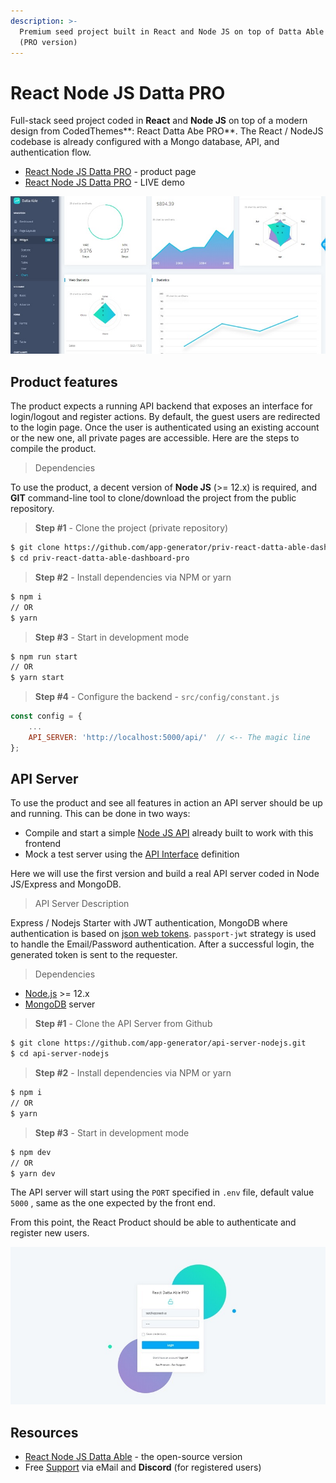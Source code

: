 ```yaml
---
description: >-
  Premium seed project built in React and Node JS on top of Datta Able Dashboard
  (PRO version)
---
```


# React Node JS Datta PRO

Full-stack seed project coded in **React** and **Node JS** on top of a modern design from CodedThemes\*\*: React Datta Abe PRO\*\*. The React / NodeJS codebase is already configured with a Mongo database, API, and authentication flow.

* [React Node JS Datta PRO](https://appseed.us/product/react-node-js-datta-able-pro) - product page
* [React Node JS Datta PRO](https://react-node-js-datta-able-pro.appseed-srv1.com/) - LIVE demo

![React Node JS - Datta Able PRO.](<../../.gitbook/assets/react-firebase-datta-able-pro-screen-xs (2) (1) (1) (1) (1) (1) (1) (1) (1).jpg>)

## Product features

The product expects a running API backend that exposes an interface for login/logout and register actions. By default, the guest users are redirected to the login page. Once the user is authenticated using an existing account or the new one, all private pages are accessible. Here are the steps to compile the product.

> Dependencies

To use the product, a decent version of **Node JS** (>= 12.x) is required, and **GIT** command-line tool to clone/download the project from the public repository.

> **Step #1** - Clone the project (private repository)

```bash
$ git clone https://github.com/app-generator/priv-react-datta-able-dashboard-pro.git
$ cd priv-react-datta-able-dashboard-pro
```

> **Step #2** - Install dependencies via NPM or yarn

```bash
$ npm i
// OR
$ yarn 
```

> **Step #3** - Start in development mode

```bash
$ npm run start 
// OR
$ yarn start 
```

> **Step #4** - Configure the backend - `src/config/constant.js`

```javascript
const config = {
    ...
    API_SERVER: 'http://localhost:5000/api/'  // <-- The magic line
}; 
```

## API Server

To use the product and see all features in action an API server should be up and running. This can be done in two ways:

* Compile and start a simple [Node JS API](https://github.com/app-generator/api-server-nodejs) already built to work with this frontend
* Mock a test server using the [API Interface](https://github.com/app-generator/api-server-nodejs/blob/master/media/api.postman\_collection.json) definition

Here we will use the first version and build a real API server coded in Node JS/Express and MongoDB.

> API Server Description

Express / Nodejs Starter with JWT authentication, MongoDB where authentication is based on [json web tokens](https://jwt.io/). `passport-jwt` strategy is used to handle the Email/Password authentication. After a successful login, the generated token is sent to the requester.

> Dependencies

* [Node.js](https://nodejs.org/) >= 12.x
* [MongoDB](https://www.mongodb.com/) server

> **Step #1** - Clone the API Server from Github

```bash
$ git clone https://github.com/app-generator/api-server-nodejs.git
$ cd api-server-nodejs 
```

> **Step #2** - Install dependencies via NPM or yarn

```bash
$ npm i
// OR
$ yarn 
```

> **Step #3** - Start in development mode

```bash
$ npm dev
// OR
$ yarn dev 
```

The API server will start using the `PORT` specified in `.env` file, default value `5000` , same as the one expected by the front end.

From this point, the React Product should be able to authenticate and register new users.

![React Node JS Datta PRO - Login Page.](../../.gitbook/assets/react-node-js-datta-able-pro-login-xs.jpg)

## Resources

* [React Node JS Datta Able](https://appseed.us/product/react-node-js-datta-able) - the open-source version
* Free [Support](https://appseed.us/support) via eMail and **Discord** (for registered users)
